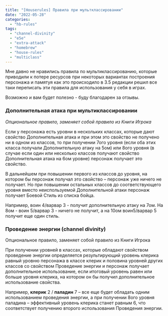 ```yaml
---
title: "[Houserules] Правила при мультклассировании"
date: "2022-05-28"
categories: 
  - "hb-rules"
tags: 
  - "channel-divinity"
  - "e5e"
  - "extra-attack"
  - "homebrew"
  - "house-rules"
  - "multiclass"
---
```


Мне давно не нравились правила по мультиклассированию, которые приводили к потере ресурсов при некоторых вариантах построения персонажа и памятуя как это происходило в 3.5 редакции решил все таки переписать эти правила для использования у себя в играх.

Возможно и вам будет полезно - буду благодарен за отзывы.

### Дополнительная атака при мультиклассировании

_Опциональное правило, заменяет собой правило из Книги Игрока_

Если у персонажа есть уровни в нескольких классах, которые дают свойство Дополнительная атака и при этом это свойство не получено ни в одном из классов, то при получении 7ого уровня (если оба этих класса получали Дополнительную атаку на 5ом) или 8ого уровня (в случае если один или несколько классов получают свойство Дополнительная атака на 6ом уровне) персонаж получает это свойство.

В дальнейшем при повышении первого из классов до уровня, на котором бы персонаж получал это свойство – персонаж уже ничего не получает. Но при повышении остальных классов до соответствующего уровня вместо неиспользуемой Дополнительной атаки персонаж получает Боевой Стиль из списка бойца.

Например, воин 4/варвар 3 - получит дополнительную атаку на 7ом. На 8ом - воин 5/варвар 3 - ничего не получит, а на 10ом воин5/варвар 5 получит еще один стиль.

### Проведение энергии (channel divinity)

Опциональное правило, заменяет собой правило из Книги Игрока

При получении уровней в классах, которые обладают свойством проведение энергии определяется результирующий уровень клерика равный уровню персонажа в классе клерик и половина уровней других классов со свойством Проведение энергии и персонаж получает дополнительное использование, если итоговый уровень равен или больше уровня клерика, на котором он бы получил дополнительное использование свойства.

Например, **клерик** 2 / **паладин** 7 – все еще будет обладать одним использованием проведения энергии, а при получении 8ого уровня паладина – эффективный уровень клерика станет равным 6, что соответствует получению второго использования Проведения энергии.
